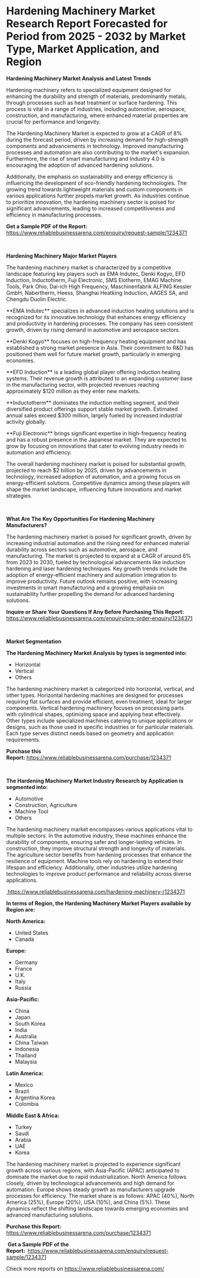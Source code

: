 <p><h1>Hardening Machinery Market Research Report Forecasted for Period from 2025 -  2032 by Market Type, Market Application, and Region</h1></p><p><strong>Hardening Machinery Market Analysis and Latest Trends</strong></p>
<p><p>Hardening machinery refers to specialized equipment designed for enhancing the durability and strength of materials, predominantly metals, through processes such as heat treatment or surface hardening. This process is vital in a range of industries, including automotive, aerospace, construction, and manufacturing, where enhanced material properties are crucial for performance and longevity.</p><p>The Hardening Machinery Market is expected to grow at a CAGR of 8% during the forecast period, driven by increasing demand for high-strength components and advancements in technology. Improved manufacturing processes and automation are also contributing to the market's expansion. Furthermore, the rise of smart manufacturing and Industry 4.0 is encouraging the adoption of advanced hardening solutions.</p><p>Additionally, the emphasis on sustainability and energy efficiency is influencing the development of eco-friendly hardening technologies. The growing trend towards lightweight materials and custom components in various applications further propels market growth. As industries continue to prioritize innovation, the hardening machinery sector is poised for significant advancements, leading to increased competitiveness and efficiency in manufacturing processes.</p></p>
<p><strong>Get a Sample PDF of the Report:&nbsp;</strong> <a href="https://www.reliablebusinessarena.com/enquiry/request-sample/1234371?utm_campaign=2189&utm_medium=2&utm_source=Github&utm_content=ia&utm_term=25032025&utm_id=hardening-machinery">https://www.reliablebusinessarena.com/enquiry/request-sample/1234371</a></p>
<p>&nbsp;</p>
<p><strong>Hardening Machinery Major Market Players</strong></p>
<p><p>The hardening machinery market is characterized by a competitive landscape featuring key players such as EMA Indutec, Denki Kogyo, EFD Induction, Inductotherm, Fuji Electronic, SMS Elotherm, EMAG Machine Tools, Park Ohio, Dai-ich High Frequency, Maschinenfabrik ALFING Kessler GmbH, Nabertherm, Heess, Shanghai Heatking Induction, AAGES SA, and Chengdu Duolin Electric.</p><p>**EMA Indutec** specializes in advanced induction heating solutions and is recognized for its innovative technology that enhances energy efficiency and productivity in hardening processes. The company has seen consistent growth, driven by rising demand in automotive and aerospace sectors.</p><p>**Denki Kogyo** focuses on high-frequency heating equipment and has established a strong market presence in Asia. Their commitment to R&D has positioned them well for future market growth, particularly in emerging economies.</p><p>**EFD Induction** is a leading global player offering induction heating systems. Their revenue growth is attributed to an expanding customer base in the manufacturing sector, with projected revenues reaching approximately $120 million as they enter new markets.</p><p>**Inductotherm** dominates the induction melting segment, and their diversified product offerings support stable market growth. Estimated annual sales exceed $300 million, largely fueled by increased industrial activity globally.</p><p>**Fuji Electronic** brings significant expertise in high-frequency heating and has a robust presence in the Japanese market. They are expected to grow by focusing on innovations that cater to evolving industry needs in automation and efficiency.</p><p>The overall hardening machinery market is poised for substantial growth, projected to reach $2 billion by 2025, driven by advancements in technology, increased adoption of automation, and a growing focus on energy-efficient solutions. Competitive dynamics among these players will shape the market landscape, influencing future innovations and market strategies.</p></p>
<p>&nbsp;</p>
<p><strong>What Are The Key Opportunities For Hardening Machinery Manufacturers?</strong></p>
<p><p>The hardening machinery market is poised for significant growth, driven by increasing industrial automation and the rising need for enhanced material durability across sectors such as automotive, aerospace, and manufacturing. The market is projected to expand at a CAGR of around 6% from 2023 to 2030, fueled by technological advancements like induction hardening and laser hardening techniques. Key growth trends include the adoption of energy-efficient machinery and automation integration to improve productivity. Future outlook remains positive, with increasing investments in smart manufacturing and a growing emphasis on sustainability further propelling the demand for advanced hardening solutions.</p></p>
<p><strong>Inquire or Share Your Questions If Any Before Purchasing This Report:</strong> <a href="https://www.reliablebusinessarena.com/enquiry/pre-order-enquiry/1234371?utm_campaign=2189&utm_medium=2&utm_source=Github&utm_content=ia&utm_term=25032025&utm_id=hardening-machinery">https://www.reliablebusinessarena.com/enquiry/pre-order-enquiry/1234371</a></p>
<p>&nbsp;</p>
<p><strong>Market Segmentation</strong></p>
<p><strong>The Hardening Machinery Market Analysis by types is segmented into:</strong></p>
<p><ul><li>Horizontal</li><li>Vertical</li><li>Others</li></ul></p>
<p><p>The hardening machinery market is categorized into horizontal, vertical, and other types. Horizontal hardening machines are designed for processes requiring flat surfaces and provide efficient, even treatment, ideal for larger components. Vertical hardening machinery focuses on processing parts with cylindrical shapes, optimizing space and applying heat effectively. Other types include specialized machines catering to unique applications or designs, such as those used in specific industries or for particular materials. Each type serves distinct needs based on geometry and application requirements.</p></p>
<p><strong>Purchase this Report:&nbsp;</strong><a href="https://www.reliablebusinessarena.com/purchase/1234371?utm_campaign=2189&utm_medium=2&utm_source=Github&utm_content=ia&utm_term=25032025&utm_id=hardening-machinery">https://www.reliablebusinessarena.com/purchase/1234371</a></p>
<p>&nbsp;</p>
<p><strong>The Hardening Machinery Market Industry Research by Application is segmented into:</strong></p>
<p><ul><li>Automotive</li><li>Construction, Agriculture</li><li>Machine Tool</li><li>Others</li></ul></p>
<p><p>The hardening machinery market encompasses various applications vital to multiple sectors. In the automotive industry, these machines enhance the durability of components, ensuring safer and longer-lasting vehicles. In construction, they improve structural strength and longevity of materials. The agriculture sector benefits from hardening processes that enhance the resilience of equipment. Machine tools rely on hardening to extend their lifespan and efficiency. Additionally, other industries utilize hardening technologies to improve product performance and reliability across diverse applications.</p></p>
<p><a href="https://www.reliablebusinessarena.com/hardening-machinery-r1234371?utm_campaign=2189&utm_medium=2&utm_source=Github&utm_content=ia&utm_term=25032025&utm_id=hardening-machinery">&nbsp;https://www.reliablebusinessarena.com/hardening-machinery-r1234371</a></p>
<p><strong>In terms of Region, the Hardening Machinery Market Players available by Region are:</strong></p>
<p>
    <p> <strong> North America: </strong>
        <ul>
            <li>United States</li>
            <li>Canada</li>
        </ul>
        </p> 
    <p> <strong> Europe: </strong>
        <ul>
            <li>Germany</li>
            <li>France</li>
            <li>U.K.</li>
            <li>Italy</li>
            <li>Russia</li>
        </ul>
        </p> 
    <p> <strong> Asia-Pacific: </strong>
        <ul>
            <li>China</li>
            <li>Japan</li>
            <li>South Korea</li>
            <li>India</li>
            <li>Australia</li>
            <li>China Taiwan</li>
            <li>Indonesia</li>
            <li>Thailand</li>
            <li>Malaysia</li>
        </ul>
        </p> 
    <p> <strong> Latin America: </strong>
        <ul>
            <li>Mexico</li>
            <li>Brazil</li>
            <li>Argentina Korea</li>
            <li>Colombia</li>
        </ul>
        </p> 
    <p> <strong> Middle East & Africa: </strong>
        <ul>
            <li>Turkey</li>
            <li>Saudi</li>
            <li>Arabia</li>
            <li>UAE</li>
            <li>Korea</li>
        </ul>
    </p>
    </p>
<p><p>The hardening machinery market is projected to experience significant growth across various regions, with Asia-Pacific (APAC) anticipated to dominate the market due to rapid industrialization. North America follows closely, driven by technological advancements and high demand for automation. Europe shows steady growth as manufacturers upgrade processes for efficiency. The market share is as follows: APAC (40%), North America (25%), Europe (20%), USA (10%), and China (5%). These dynamics reflect the shifting landscape towards emerging economies and advanced manufacturing solutions.</p></p>
<p><strong>Purchase this Report: </strong><a href="https://www.reliablebusinessarena.com/purchase/1234371?utm_campaign=2189&utm_medium=2&utm_source=Github&utm_content=ia&utm_term=25032025&utm_id=hardening-machinery">https://www.reliablebusinessarena.com/purchase/1234371</a></p>
<p>&nbsp;<strong>Get a Sample PDF of the Report:&nbsp;&nbsp;</strong><a href="https://www.reliablebusinessarena.com/enquiry/request-sample/1234371?utm_campaign=2189&utm_medium=2&utm_source=Github&utm_content=ia&utm_term=25032025&utm_id=hardening-machinery">https://www.reliablebusinessarena.com/enquiry/request-sample/1234371</a></p>
<p><strong></strong></p>
<p>Check more reports on <a href="https://www.reliablebusinessarena.com/?utm_campaign=2189&utm_medium=2&utm_source=Github&utm_content=ia&utm_term=25032025&utm_id=hardening-machinery">https://www.reliablebusinessarena.com/</a></p>
